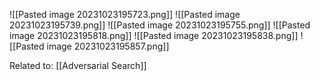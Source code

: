 
![[Pasted image 20231023195723.png]]
![[Pasted image 20231023195739.png]]
![[Pasted image 20231023195755.png]]
![[Pasted image 20231023195818.png]]
![[Pasted image 20231023195838.png]]
![[Pasted image 20231023195857.png]]

Related to: [[Adversarial Search]]